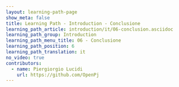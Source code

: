 ```yaml
---
layout: learning-path-page
show_meta: false
title: Learning Path - Introduction - Conclusione
learning_path_article: introduction/it/06-conclusion.asciidoc
learning_path_group: Introduction
learning_path_menu_title: 06 - Conclusione
learning_path_position: 6
learning_path_translation: it
no_video: true
contributors:
  - name: Piergiorgio Lucidi
    url: https://github.com/OpenPj
---
```

<!--- This file autogenerated from https://github.com/InnerSourceCommons/InnerSourceLearningPath/blob/master/scripts/generate_learning_path_markdown.js -->